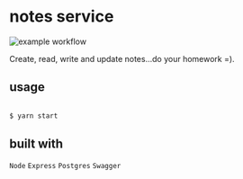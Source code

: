 # notes service
![example workflow](https://github.com/amoradi/notes_service/actions/workflows/node.js.yaml/badge.svg?branch=master)

Create, read, write and update notes...do your homework =).

## usage

```js

$ yarn start

```

## built with

`Node` `Express` `Postgres` `Swagger`
